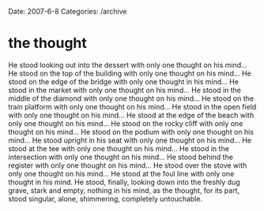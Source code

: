 Date: 2007-6-8
Categories: /archive

# the thought

He stood looking out into the dessert with only one thought on his mind... He stood on the top of the building with only one thought on his mind... He stood on the edge of the bridge with only one thought in his mind... He stood in the market with only one thought on his mind... He stood in the middle of the diamond with only one thought on his mind... He stood on the train platform with only one thought on his mind... He stood in the open field with only one thought on his mind... He stood at the edge of the beach with only one thought on his mind... He stood on the rocky cliff with only one thought on his mind... He stood on the podium with only one thought on his mind... He stood upright in his seat with only one thought on his mind... He stood at the tee with only one thought on his mind... He stood in the intersection with only one thought on his mind... He stood behind the register with only one thought on his mind... He stood over the stove with only one thought on his mind... He stood at the foul line with only one thought in his mind.  He stood, finally, looking down into the freshly dug grave, stark and empty, nothing in his mind, as the thought, for its part, stood singular, alone, shimmering, completely untouchable.

